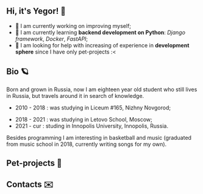 ## Hi, it's Yegor! 👋

- 🔭 I am currently working on improving myself; 
- 🌱 I am currently learning **backend development on Python**: _Django framework_, _Docker_, _FastAPI_;
- 🤔 I am looking for help with increasing of experience in **development sphere** since I have only pet-projects :<


## Bio 🪐
Born and grown in Russia, now I am eighteen year old student who still lives in Russia, but travels around it in search of knowledge.
- 2010 - 2018 : was studying in Liceum #165, Nizhny Novgorod;
<!--- 2016 - 2018 : was studying in ...-->
- 2018 - 2021 : was studying in Letovo School, Moscow;
- 2021 - cur : studing in Innopolis University, Innopolis, Russia.

Besides programming I am interesting in basketball and music (graduated from music school in 2018, currently writing songs for my own). 

## Pet-projects 🦕

### 


## Contacts ✉️

